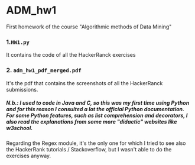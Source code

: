 # ADM_hw1
First homework of the course "Algorithmic methods of Data Mining"

### 1.`HW1.py`
It contains the code of all the HackerRanck exercises

### 2. `adm_hw1_pdf_merged.pdf`
It's the pdf that contains the screenshots of all the HackerRanck submissions.



##### N.b.: I used to code in Java and C, so this was my first time using Python and for this reason I consulted a lot the official Python documentation. For some Python features, such as list comprehension and decorators, I also read the explanations from some more "didactic" websites like w3school.
Regarding the Regex module, it's the only one for which I tried to see also the HackerRank tutorials / Stackoverflow, but I wasn't able to do the exercises anyway.
